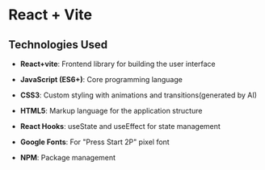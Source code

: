 # React + Vite




## Technologies Used

- **React+vite**: Frontend library for building the user interface
- **JavaScript (ES6+)**: Core programming language
- **CSS3**: Custom styling with animations and transitions(generated by AI)
- **HTML5**: Markup language for the application structure

- **React Hooks**: useState and useEffect for state management

- **Google Fonts**: For "Press Start 2P" pixel font
- **NPM**: Package management
